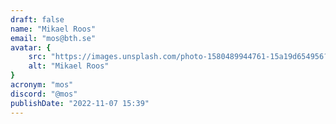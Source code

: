 ```yaml
---
draft: false
name: "Mikael Roos"
email: "mos@bth.se"
avatar: {
    src: "https://images.unsplash.com/photo-1580489944761-15a19d654956?&fit=crop&w=280",
    alt: "Mikael Roos"
}
acronym: "mos"
discord: "@mos"
publishDate: "2022-11-07 15:39"
---
```

